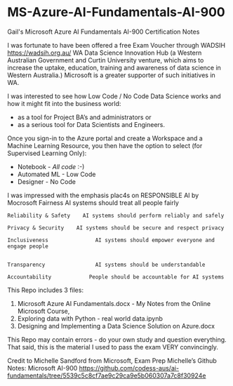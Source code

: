 # MS-Azure-AI-Fundamentals-AI-900
Gail's Microsoft Azure AI Fundamentals AI-900 Certification Notes

I was fortunate to have been offered a free Exam Voucher through WADSIH https://wadsih.org.au/  WA Data Science Innovation Hub (a Western Australian Government and Curtin University venture, which aims to increase the uptake, education, training and awareness of data science in Western Australia.)
Microsoft is a greater supporter of such initiatives in WA.

I was interested to see how Low Code /  No Code Data Science works and how it might fit into the business world:
  - as a tool for Project BA’s and administrators or
  - as a serious tool for Data Scientists and Engineers. 

Once you sign-in to the Azure portal and create a Workspace and a Machine Learning Resource, you then have the option to select (for Supervised Learning Only):
 - Notebook - _All code_ :-)
 - Automated ML - Low Code
 - Designer - No Code

I was impressed with the emphasis plac4s on RESPONSIBLE AI by Mocrosoft
    Fairness				 	    AI systems should treat all people fairly
    
    Reliability & Safety	AI systems should perform reliably and safely
    
    Privacy & Security	  AI systems should be secure and respect privacy
    
    Inclusiveness			    AI systems should empower everyone and engage people
   
   
    Transparency			    AI systems should be understandable
    
    Accountability			  People should be accountable for AI systems		

This Repo includes 3 files:
1) Microsoft Azure AI Fundamentals.docx - My Notes from the Online Microsoft Course, 
2) Exploring data with Python - real world data.ipynb
3) Designing and Implementing a Data Science Solution on Azure.docx

This Repo may contain errors - do your own study and question everything. That said, this is the material I used to pass the exam VERY convincingly.

Credit to Michelle Sandford from Microsoft, Exam Prep Michelle’s Github Notes: Microsoft AI-900 https://github.com/codess-aus/ai-fundamentals/tree/5539c5c8cf7ae9c29ca9e5b060307a7c8f30924e

